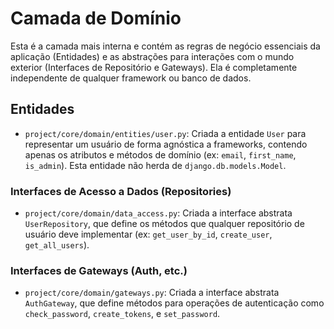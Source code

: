 # Camada de Domínio

Esta é a camada mais interna e contém as regras de negócio essenciais da aplicação (Entidades) e as abstrações para interações com o mundo exterior (Interfaces de Repositório e Gateways). Ela é completamente independente de qualquer framework ou banco de dados.

## Entidades

-   `project/core/domain/entities/user.py`: Criada a entidade `User` para representar um usuário de forma agnóstica a frameworks, contendo apenas os atributos e métodos de domínio (ex: `email`, `first_name`, `is_admin`). Esta entidade não herda de `django.db.models.Model`.

### Interfaces de Acesso a Dados (Repositories)

-   `project/core/domain/data_access.py`: Criada a interface abstrata `UserRepository`, que define os métodos que qualquer repositório de usuário deve implementar (ex: `get_user_by_id`, `create_user`, `get_all_users`).

### Interfaces de Gateways (Auth, etc.)

-   `project/core/domain/gateways.py`: Criada a interface abstrata `AuthGateway`, que define métodos para operações de autenticação como `check_password`, `create_tokens`, e `set_password`.
